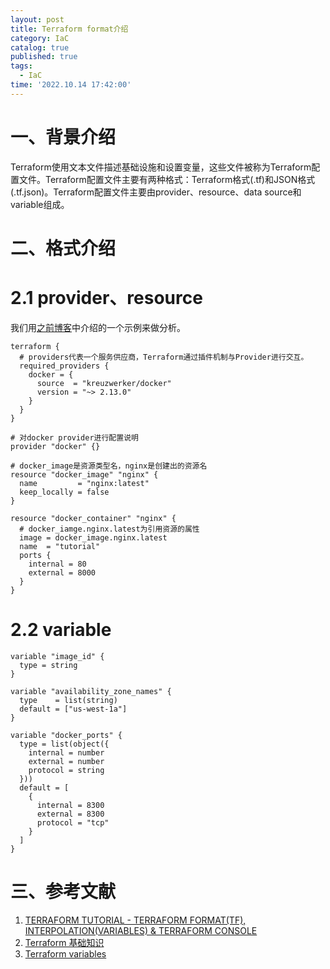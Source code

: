 ```yaml
---
layout: post
title: Terraform format介绍
category: IaC
catalog: true
published: true
tags:
  - IaC
time: '2022.10.14 17:42:00'
---
```

# 一、背景介绍
Terraform使用文本文件描述基础设施和设置变量，这些文件被称为Terraform配置文件。Terraform配置文件主要有两种格式：Terraform格式(.tf)和JSON格式(.tf.json)。Terraform配置文件主要由provider、resource、data source和variable组成。

# 二、格式介绍

# 2.1 provider、resource
我们用[之前博客](https://shihai1991.github.io/iac/2022/06/10/Terraform%E5%88%9D%E4%BD%93%E9%AA%8C/)中介绍的一个示例来做分析。
```
terraform {
  # providers代表一个服务供应商，Terraform通过插件机制与Provider进行交互。
  required_providers {
    docker = {
      source  = "kreuzwerker/docker"
      version = "~> 2.13.0"
    }
  }
}

# 对docker provider进行配置说明
provider "docker" {}

# docker_image是资源类型名，nginx是创建出的资源名
resource "docker_image" "nginx" {
  name         = "nginx:latest"
  keep_locally = false
}

resource "docker_container" "nginx" {
  # docker_iamge.nginx.latest为引用资源的属性
  image = docker_image.nginx.latest
  name  = "tutorial"
  ports {
    internal = 80
    external = 8000
  }
}
```

# 2.2 variable

```
variable "image_id" {
  type = string
}

variable "availability_zone_names" {
  type    = list(string)
  default = ["us-west-1a"]
}

variable "docker_ports" {
  type = list(object({
    internal = number
    external = number
    protocol = string
  }))
  default = [
    {
      internal = 8300
      external = 8300
      protocol = "tcp"
    }
  ]
}
```

# 三、参考文献
1. [TERRAFORM TUTORIAL - TERRAFORM FORMAT(TF), INTERPOLATION(VARIABLES) & TERRAFORM CONSOLE](https://www.bogotobogo.com/DevOps/Terraform/Terraform-terraform-format-tf-and-interpolation-variables.php)  
2. [Terraform 基础知识](https://support.huaweicloud.com/basics-terraform/basics-terraform.pdf)
3. [Terraform variables](https://www.terraform.io/language/values/variables)